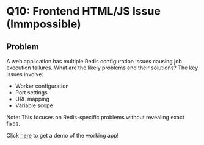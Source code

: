# Q10: Frontend HTML/JS Issue (Immpossible)

## Problem

A web application has multiple Redis configuration issues causing job execution failures. What are the likely problems and their solutions?
The key issues involve:

- Worker configuration
- Port settings
- URL mapping
- Variable scope

Note: This focuses on Redis-specific problems without revealing exact fixes.

Click [here](https://drive.google.com/uc?export=download&id=1GAGzLz6UHXzf88a7c0EPd3zN6zu140tK) to get a demo of the working app!
